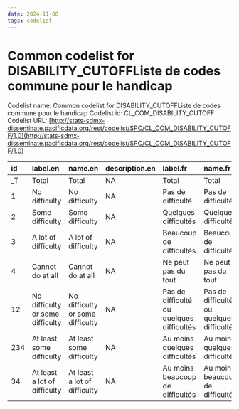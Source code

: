 ```yaml
---
date: 2024-11-08
tags: codelist
---
```


# Common codelist for DISABILITY_CUTOFFListe de codes commune pour le handicap

Codelist name: Common codelist for DISABILITY_CUTOFFListe de codes commune pour le handicap
Codelist id: CL_COM_DISABILITY_CUTOFF
Codelist URL: [http://stats-sdmx-disseminate.pacificdata.org/rest/codelist/SPC/CL_COM_DISABILITY_CUTOFF/1.0](http://stats-sdmx-disseminate.pacificdata.org/rest/codelist/SPC/CL_COM_DISABILITY_CUTOFF/1.0)

|id  |label.en                         |name.en                          |description.en |label.fr                                  |name.fr                                   |description.fr |
|:---|:--------------------------------|:--------------------------------|:--------------|:-----------------------------------------|:-----------------------------------------|:--------------|
|_T  |Total                            |Total                            |NA             |Total                                     |Total                                     |NA             |
|1   |No difficulty                    |No difficulty                    |NA             |Pas de difficulté                         |Pas de difficulté                         |NA             |
|2   |Some difficulty                  |Some difficulty                  |NA             |Quelques difficultés                      |Quelques difficultés                      |NA             |
|3   |A lot of difficulty              |A lot of difficulty              |NA             |Beaucoup de difficultés                   |Beaucoup de difficultés                   |NA             |
|4   |Cannot do at all                 |Cannot do at all                 |NA             |Ne peut pas du tout                       |Ne peut pas du tout                       |NA             |
|12  |No difficulty or some difficulty |No difficulty or some difficulty |NA             |Pas de difficulté ou quelques difficultés |Pas de difficulté ou quelques difficultés |NA             |
|234 |At least some difficulty         |At least some difficulty         |NA             |Au moins quelques difficultés             |Au moins quelques difficultés             |NA             |
|34  |At least a lot of difficulty     |At least a lot of difficulty     |NA             |Au moins beaucoup de difficultés          |Au moins beaucoup de difficultés          |NA             |
